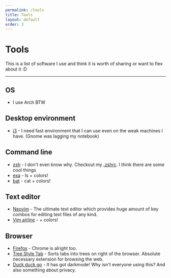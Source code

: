 ```yaml
---
permalink: /tools
title: Tools
layout: default
order: 3
---
```

# Tools
This is a list of software I use and think it is worth of sharing or want to flex about it :D

***

## OS
- I use Arch BTW

## Desktop environment

- [i3](https://i3wm.org/) - I need fast environment that I can use even on the weak machines I have. (Gnome was lagging my notebook)

## Command line

- [zsh](https://fishshell.com) - I don't even know why. Checkout my [.zshrc](https://github.com/ProkopRandacek/dotfiles/blob/master/.zshrc). I think there are some cool things
- [exa](https://the.exa.website) - ls + colors!
- [bat](https://github.com/sharkdp/bat) - cat + colors!

## Text editor

- [Neovim](https://neovim.io/) - The ultimate text editor which provides huge amount of key combos for editing text files of any kind.  
- [Vim airline](https://github.com/vim-airline/vim-airline) - + colors!

## Browser

- [Firefox](https://mozilla.org/en-US/firefox/browsers/) - Chrome is alright too.
- [Tree Style Tab](https://github.com/piroor/treestyletab) - Sorts tabs into trees on right of the browser. Absolute necessary extension for browsing the web.  
- [Duck duck go](https://ddg.gg/) - It has got darkmode! Why isn't everyone using this? And also something about privacy.
